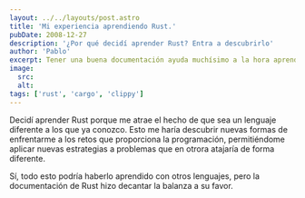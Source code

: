 ```yaml
---
layout: ../../layouts/post.astro
title: 'Mi experiencia aprendiendo Rust.'
pubDate: 2008-12-27
description: '¿Por qué decidí aprender Rust? Entra a descubrirlo'
author: 'Pablo'
excerpt: Tener una buena documentación ayuda muchísimo a la hora aprender. Rust puede parecer abrumador, pero es una reacción normal.
image:
  src:
  alt:
tags: ['rust', 'cargo', 'clippy']
---
```


Decidí aprender Rust porque me atrae el hecho de que sea un lenguaje diferente a los que ya conozco.
Esto me haría descubrir nuevas formas de enfrentarme a los retos que proporciona la programación, permitiéndome aplicar nuevas estrategias a problemas que en otrora atajaría de forma diferente.

Sí, todo esto podría haberlo aprendido con otros lenguajes, pero la documentación de Rust hizo decantar la balanza a su favor.
